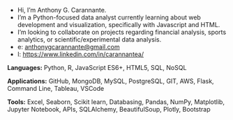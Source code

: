 - Hi, I’m Anthony G. Carannante.
- I’m a Python-focused data analyst currently learning about web development and visualization, specifically with Javascript and HTML.
- I’m looking to collaborate on projects regarding financial analysis, sports analytics, or scientific/experimental data analysis.
- e: anthonygcarannante@gmail.com
- l: https://www.linkedin.com/in/carannantea/

**Languages:** Python, R, JavaScript ES6+, HTML5, SQL, NoSQL

**Applications:** GitHub, MongoDB, MySQL, PostgreSQL, GIT, AWS, Flask, Command Line, Tableau, VSCode

**Tools:** Excel, Seaborn, Scikit learn, Databasing, Pandas, NumPy, Matplotlib, Jupyter Notebook, APIs, SQLAlchemy, BeautifulSoup, Plotly, Bootstrap


<!---
carannantea/carannantea is a ✨ special ✨ repository because its `README.md` (this file) appears on your GitHub profile.
You can click the Preview link to take a look at your changes.
--->
